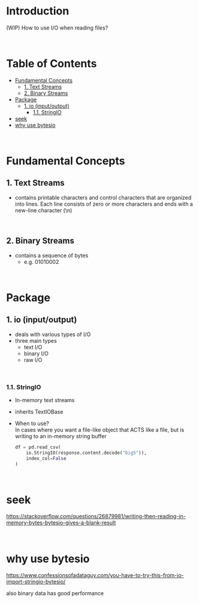 <!-- omit in toc -->
# Introduction
(WIP)
How to use I/O when reading files?

<br />

<!-- omit in toc -->
# Table of Contents
- [Fundamental Concepts](#fundamental-concepts)
  - [1. Text Streams](#1-text-streams)
  - [2. Binary Streams](#2-binary-streams)
- [Package](#package)
  - [1. io (input/output)](#1-io-inputoutput)
    - [1.1. StringIO](#11-stringio)
- [seek](#seek)
- [why use bytesio](#why-use-bytesio)

<br />

# Fundamental Concepts

## 1. Text Streams
* contains printable characters and control characters that are organized into lines. Each line consists of zero or more characters and ends with a new-line character (\n)

<br />

## 2. Binary Streams
* contains a sequence of bytes
  * e.g. 01010002

<br />

# Package

## 1. io (input/output)
* deals with various types of I/O
* three main types
  * text I/O
  * binary I/O
  * raw I/O

<br />

### 1.1. StringIO
* In-memory text streams
* inherits TextIOBase
* When to use? <br /> In cases where you want a file-like object that ACTS like a file, but is writing to an in-memory string buffer

  ```python
  df = pd.read_csv(
      io.StringIO(response.content.decode("big5")),
      index_col=False
  )
  ```

<br />

# seek
https://stackoverflow.com/questions/26879981/writing-then-reading-in-memory-bytes-bytesio-gives-a-blank-result


<br />

# why use bytesio
https://www.confessionsofadataguy.com/you-have-to-try-this-from-io-import-stringio-bytesio/

also binary data has good performance